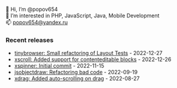 👋 Hi, I’m @popov654  
👀 I’m interested in PHP, JavaScript, Java, Mobile Development  
📫 popov654@yandex.ru

<h3>Recent releases</h3>
<!-- recent_releases starts -->

* [tinybrowser: Small refactoring of Layout Tests](https://github.com/popov654/tinybrowser/commit/e345aeb99488e42bcad7cbaf9f70c55b6339b9b3) - 2022-12-27
* [xscroll: Added support for contenteditable blocks](https://github.com/popov654/xscroll/commit/6e57b23accac523a174648072fc47c062ff66acb) - 2022-12-26
* [xspinner: Initial commit](https://github.com/popov654/xspinner/commit/0549be0cbc5aea4c286c81c92d54fb825c28733f) - 2022-11-15
* [jsobjectdraw: Refactoring bad code](https://github.com/popov654/jsobjectdraw/commit/c5e4deed2678f50d6359bb32bce4c490b6df4bb1) - 2022-09-19
* [xdrag: Added auto-scrolling on drag](https://github.com/popov654/xdrag/commit/5bc1a6e353f4711fc8cc5b115d1144ac64e5801e) - 2022-08-27

<!-- recent_releases ends -->